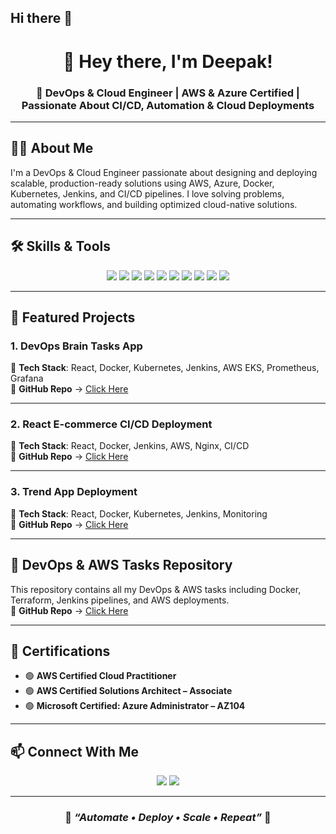 ## Hi there 👋

<div align="center">

# 👋 Hey there, I'm Deepak!

### 🚀 DevOps & Cloud Engineer | AWS & Azure Certified | Passionate About CI/CD, Automation & Cloud Deployments

</div>

---

## 🧑‍💻 About Me
I'm a DevOps & Cloud Engineer passionate about designing and deploying scalable, production-ready solutions using AWS, Azure, Docker, Kubernetes, Jenkins, and CI/CD pipelines. I love solving problems, automating workflows, and building optimized cloud-native solutions.

---

## 🛠️ Skills & Tools

<p align="center">
  <img src="https://img.shields.io/badge/AWS-232F3E?style=for-the-badge&logo=amazon-aws&logoColor=white" />
  <img src="https://img.shields.io/badge/Azure-0078D4?style=for-the-badge&logo=microsoft-azure&logoColor=white" />
  <img src="https://img.shields.io/badge/Docker-2496ED?style=for-the-badge&logo=docker&logoColor=white" />
  <img src="https://img.shields.io/badge/Kubernetes-326CE5?style=for-the-badge&logo=kubernetes&logoColor=white" />
  <img src="https://img.shields.io/badge/Jenkins-D24939?style=for-the-badge&logo=jenkins&logoColor=white" />
  <img src="https://img.shields.io/badge/Terraform-7B42BC?style=for-the-badge&logo=terraform&logoColor=white" />
  <img src="https://img.shields.io/badge/Prometheus-E6522C?style=for-the-badge&logo=prometheus&logoColor=white" />
  <img src="https://img.shields.io/badge/Grafana-F46800?style=for-the-badge&logo=grafana&logoColor=white" />
  <img src="https://img.shields.io/badge/Linux-FCC624?style=for-the-badge&logo=linux&logoColor=black" />
  <img src="https://img.shields.io/badge/GitHub-181717?style=for-the-badge&logo=github&logoColor=white" />
</p>

---

## 📌 Featured Projects

### **1. DevOps Brain Tasks App**  
🚀 **Tech Stack**: React, Docker, Kubernetes, Jenkins, AWS EKS, Prometheus, Grafana  
🔗 **GitHub Repo** → [Click Here](https://github.com/Deepak-r-2001/DevOps-Brain-Tasks-App)

---

### **2. React E-commerce CI/CD Deployment**  
🚀 **Tech Stack**: React, Docker, Jenkins, AWS, Nginx, CI/CD  
🔗 **GitHub Repo** → [Click Here](https://github.com/Deepak-r-2001/DevOps-build-Reactjs-E-commerce-App)

---

### **3. Trend App Deployment**  
🚀 **Tech Stack**: React, Docker, Kubernetes, Jenkins, Monitoring  
🔗 **GitHub Repo** → [Click Here](https://github.com/Deepak-r-2001/DevOps-Trend-git)

---

## 📂 DevOps & AWS Tasks Repository
This repository contains all my DevOps & AWS tasks including Docker, Terraform, Jenkins pipelines, and AWS deployments.  
🔗 **GitHub Repo** → [Click Here](https://github.com/Deepak-r-2001/DevOps)

---

## 🏅 Certifications

- 🟢 **AWS Certified Cloud Practitioner**
- 🟢 **AWS Certified Solutions Architect – Associate**
- 🟢 **Microsoft Certified: Azure Administrator – AZ104**

---

## 📫 Connect With Me

<p align="center">
  <a href="mailto:deepakramachandran2001@gmail.com"><img src="https://img.shields.io/badge/Email-D14836?style=for-the-badge&logo=gmail&logoColor=white" /></a>
  <a href="https://github.com/Deepak-r-2001"><img src="https://img.shields.io/badge/GitHub-100000?style=for-the-badge&logo=github&logoColor=white" /></a>
</p>

---

<div align="center">

### 🌟 _“Automate • Deploy • Scale • Repeat”_ 🌟

</div>
